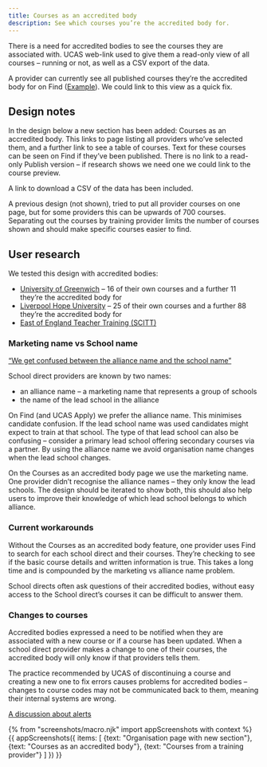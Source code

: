 ```yaml
---
title: Courses as an accredited body
description: See which courses you’re the accredited body for.
---
```

There is a need for accredited bodies to see the courses they are associated with. UCAS web-link used to give them a read-only view of all courses – running or not, as well as a CSV export of the data.

A provider can currently see all published courses they’re the accredited body for on Find ([Example](https://find-postgraduate-teacher-training.education.gov.uk/results?page=3&l=3&query=The%20University%20of%20Warwick&qualifications=QtsOnly,PgdePgceWithQts,Other&fulltime=False&parttime=False&hasvacancies=True&senCourses=False)). We could link to this view as a quick fix.

## Design notes

In the design below a new section has been added: Courses as an accredited body. This links to page listing all providers who’ve selected them, and a further link to see a table of courses. Text for these courses can be seen on Find if they’ve been published. There is no link to a read-only Publish version – if research shows we need one we could link to the course preview.

A link to download a CSV of the data has been included.

A previous design (not shown), tried to put all provider courses on one page, but for some providers this can be upwards of 700 courses. Separating out the courses by training provider limits the number of courses shown and should make specific courses easier to find.

## User research

We tested this design with accredited bodies:

* [University of Greenwich](https://lookback.io/watch/JyBeeZj4fWbTdo7oJ) – 16 of their own courses and a further 11 they’re the accredited body for
* [Liverpool Hope University](https://lookback.io/watch/SnRd92det9Eeehb3w) – 25 of their own courses and a further 88 they’re the accredited body for
* [East of England Teacher Training (SCITT)](https://lookback.io/watch/xG4kWc75pZTTj5pgb)

### Marketing name vs School name

[“We get confused between the alliance name and the school name”](https://lookback.io/watch/SnRd92det9Eeehb3w?t=33m40.72s)

School direct providers are known by two names:

* an alliance name – a marketing name that represents a group of schools
* the name of the lead school in the alliance

On Find (and UCAS Apply) we prefer the alliance name. This minimises candidate confusion. If the lead school name was used candidates might expect to train at that school. The type of that lead school can also be confusing – consider a primary lead school offering secondary courses via a partner. By using the alliance name we avoid organisation name changes when the lead school changes.

On the Courses as an accredited body page we use the marketing name. One provider didn’t recognise the alliance names – they only know the lead schools. The design should be iterated to show both, this should also help users to improve their knowledge of which lead school belongs to which alliance.

### Current workarounds

Without the Courses as an accredited body feature, one provider uses Find to search for each school direct and their courses. They’re checking to see if the basic course details and written information is true. This takes a long time and is compounded by the marketing vs alliance name problem.

School directs often ask questions of their accredited bodies, without easy access to the School direct’s courses it can be difficult to answer them.

### Changes to courses

Accredited bodies expressed a need to be notified when they are associated with a new course or if a course has been updated. When a school direct provider makes a change to one of their courses, the accredited body will only know if that providers tells them.

The practice recommended by UCAS of discontinuing a course and creating a new one to fix errors causes problems for accredited bodies – changes to course codes may not be communicated back to them, meaning their internal systems are wrong.

[A discussion about alerts](https://lookback.io/watch/SnRd92det9Eeehb3w?t=14m40s)

{% from "screenshots/macro.njk" import appScreenshots with context %}
{{ appScreenshots({
  items: [
    {text: "Organisation page with new section"},
    {text: "Courses as an accredited body"},
    {text: "Courses from a training provider"}
  ]
}) }}

